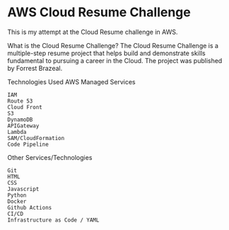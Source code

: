 # AWS Cloud Resume Challenge

This is my attempt at the Cloud Resume challenge in AWS. 

What is the Cloud Resume Challenge? 
The Cloud Resume Challenge is a multiple-step resume project that helps build and demonstrate skills fundamental to pursuing a career in the Cloud. The project was published by Forrest Brazeal.

Technologies Used
AWS Managed Services

    IAM
    Route 53
    Cloud Front
    S3
    DynamoDB
    APIGateway
    Lambda
    SAM/CloudFormation
    Code Pipeline

Other Services/Technologies

    Git
    HTML
    CSS
    Javascript
    Python
    Docker
    Github Actions
    CI/CD
    Infrastructure as Code / YAML
